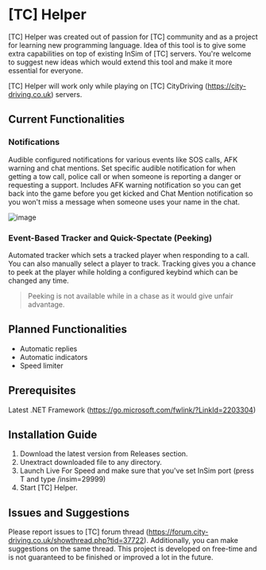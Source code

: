 # [TC] Helper

[TC] Helper was created out of passion for [TC] community and as a project for learning new programming language. Idea of this tool is to give some extra capabilities on top of existing InSim of [TC] servers.
You're welcome to suggest new ideas which would extend this tool and make it more essential for everyone.

[TC] Helper will work only while playing on [TC] CityDriving (https://city-driving.co.uk) servers.

## Current Functionalities
### Notifications
Audible configured notifications for various events like SOS calls, AFK warning and chat mentions.
Set specific audible notification for when getting a tow call, police call or when someone is reporting a danger or requesting a support.
Includes AFK warning notification so you can get back into the game before you get kicked and Chat Mention notification so you won't miss a message when someone uses your name in the chat.

![image](https://github.com/writeAbyssinian/TCHelper/assets/61785685/41bce6cb-35ff-4b8c-8ad4-cb446d380323)

### Event-Based Tracker and Quick-Spectate (Peeking)
Automated tracker which sets a tracked player when responding to a call. You can also manually select a player to track.
Tracking gives you a chance to peek at the player while holding a configured keybind which can be changed any time.
> Peeking is not available while in a chase as it would give unfair advantage.

## Planned Functionalities
- Automatic replies
- Automatic indicators
- Speed limiter

## Prerequisites
Latest .NET Framework (https://go.microsoft.com/fwlink/?LinkId=2203304)

## Installation Guide
1. Download the latest version from Releases section.
2. Unextract downloaded file to any directory.
3. Launch Live For Speed and make sure that you've set InSim port (press T and type /insim=29999)
4. Start [TC] Helper.

## Issues and Suggestions
Please report issues to [TC] forum thread (https://forum.city-driving.co.uk/showthread.php?tid=37722).
Additionally, you can make suggestions on the same thread. This project is developed on free-time and is not guaranteed to be finished or improved a lot in the future.
